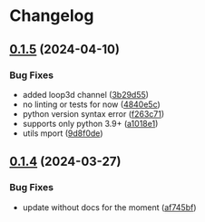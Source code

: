 # Changelog

## [0.1.5](https://github.com/Loop3D/FoldOptLib/compare/v0.1.4...v0.1.5) (2024-04-10)


### Bug Fixes

* added loop3d channel ([3b29d55](https://github.com/Loop3D/FoldOptLib/commit/3b29d557cf15e8d1466a807c8c8308332ebac2a1))
* no linting or tests for now ([4840e5c](https://github.com/Loop3D/FoldOptLib/commit/4840e5c607fcff8521f997c5fb31730e45300b1b))
* python version syntax error ([f263c71](https://github.com/Loop3D/FoldOptLib/commit/f263c71dd0d16f7a0834f811e0ea10e48a29aa91))
* supports only python 3.9+ ([a1018e1](https://github.com/Loop3D/FoldOptLib/commit/a1018e1554310a9136ccf15b1e3f75d8c3a63d6f))
* utils mport ([9d8f0de](https://github.com/Loop3D/FoldOptLib/commit/9d8f0de77e05c9816ae83e632ce0f206a5781cf0))

## [0.1.4](https://github.com/Loop3D/FoldOptLib/compare/v0.1.3...v0.1.4) (2024-03-27)


### Bug Fixes

* update without docs for the moment ([af745bf](https://github.com/Loop3D/FoldOptLib/commit/af745bfdc9ecdf44092503fc53bf5d72cad8838f))
